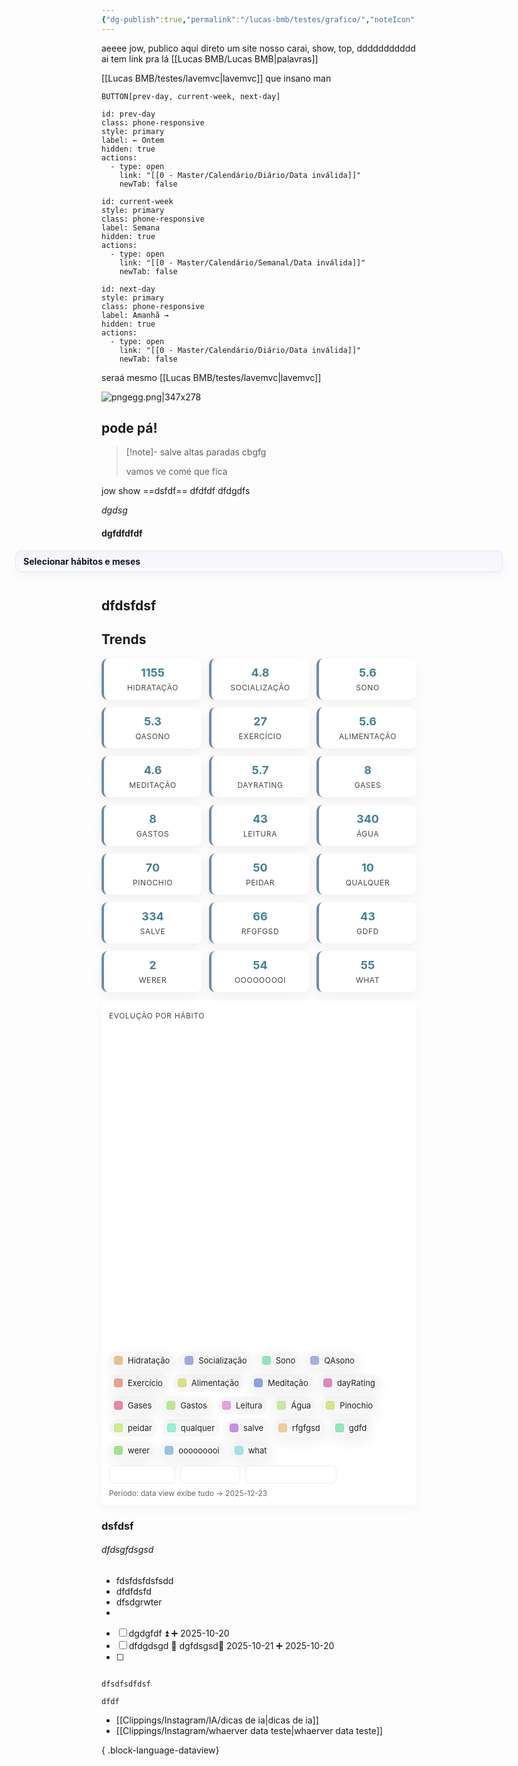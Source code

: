 ```yaml
---
{"dg-publish":true,"permalink":"/lucas-bmb/testes/grafico/","noteIcon":"","created":"2025-10-19T23:43:37.880-03:00"}
---
```


aeeee jow, publico aqui direto um site nosso carai, show, top, 
ddddddddddd
ai tem link pra lá [[Lucas BMB/Lucas BMB\|palavras]]

[[Lucas BMB/testes/lavemvc\|lavemvc]]
que insano man

`BUTTON[prev-day, current-week, next-day]`
```meta-bind-button
id: prev-day
class: phone-responsive
style: primary
label: ← Ontem
hidden: true
actions:
  - type: open
    link: "[[0 - Master/Calendário/Diário/Data inválida]]"
    newTab: false
```
```meta-bind-button
id: current-week 
style: primary
class: phone-responsive
label: Semana
hidden: true
actions:
  - type: open
    link: "[[0 - Master/Calendário/Semanal/Data inválida]]"
    newTab: false
```
```meta-bind-button
id: next-day
style: primary
class: phone-responsive
label: Amanhã →
hidden: true
actions:
  - type: open
    link: "[[0 - Master/Calendário/Diário/Data inválida]]"
    newTab: false
```


seraá mesmo [[Lucas BMB/testes/lavemvc\|lavemvc]]


![pngegg.png|347x278](/img/user/Lucas%20BMB/Anexos/pngegg.png)


## pode pá!


> [!note]- salve
> altas paradas cbgfg
> 
> vamos ve comé  que fica



jow show  ==dsfdf== dfdfdf dfdgdfs

*dgdsg*






#### dgfdfdfdf



<style>
.dv-wrap { display:flex; flex-direction:column; gap:12px; font-family:-apple-system,BlinkMacSystemFont,'Segoe UI',sans-serif; align-items:center; }
.selector-callout { width: min(780px, 94vw); }
.callout { background: linear-gradient(180deg, rgba(99,102,241,0.06), rgba(99,102,241,0.02)); border:1px solid rgba(99,102,241,0.12); padding:8px 12px; border-radius:10px; box-shadow: 0 6px 18px rgba(2,6,23,0.04); }
.callout summary { cursor:pointer; font-weight:700; color:#0f172a; list-style:none; outline:none; }
.callout summary::-webkit-details-marker { display:none; }
.callout .meta { font-size:12px; color:#475569; margin-top:6px; }
.habit-grid { display:grid; grid-template-columns: repeat(3, minmax(140px,1fr)); gap:6px; margin-top:8px; }
.habit-item { display:flex; gap:8px; align-items:center; font-size:13px; color:#0f172a; }
.controls { display:flex; gap:8px; align-items:center; margin-left:auto; }
.btn { background:#374151; color:#fff; padding:8px 10px; border-radius:8px; cursor:pointer; border:0; font-weight:600; }
.small { font-size:12px; color:#64748b; }
.render-area { display:flex; flex-direction:column; gap:18px; width: min(1100px, 96vw); align-items:center; }
.habit-card { background:#fff; border-radius:12px; padding:12px; border:1px solid #e6edf3; width:100%; box-shadow:0 6px 18px rgba(2,6,23,0.04); }
.habit-title-row { display:flex; justify-content:space-between; align-items:center; gap:8px; }
.habit-title { font-weight:700; color:#07203a; margin:0; font-size:15px; }
.heatmap-outer { width:100%; overflow:auto; display:flex; justify-content:center; }
.heatmap-wrapper { display:flex; flex-direction:column; align-items:center; }
.months-row { display:grid; grid-auto-flow:column; gap:6px; align-items:center; margin-bottom:6px; }
.month-label { font-size:12px; color:#475569; font-weight:600; padding-left:2px; white-space:nowrap; }
.grid-wrap { display:flex; gap:12px; align-items:start; justify-content:center; }
.day-labels { display:grid; gap:6px; width:54px; justify-content:end; }
.day-label { font-size:12px; color:#475569; text-align:right; padding-right:6px; line-height:1; height:var(--cell-size); display:flex; align-items:center; justify-content:flex-end; }
.week-columns { display:flex; gap:6px; align-items:start; justify-content:center; }
.week-column { display:grid; gap:6px; grid-auto-rows:var(--cell-size); }
.day-square { width:var(--cell-size); height:var(--cell-size); border-radius:6px; border:1px solid rgba(2,6,23,0.06); transition: transform 0.12s; background:#f3f4f6; display:block; }
.day-square.hidden { visibility:hidden; }
.legend { display:flex; gap:8px; align-items:center; justify-content:flex-end; margin-top:8px; color:#475569; font-size:12px; }
.legend-box { width:14px; height:14px; border-radius:2px; border:1px solid rgba(2,6,23,0.06); }
.stats-row { display:flex; gap:12px; margin-top:8px; align-items:center; justify-content:center; }
.stat { text-align:center; }
.stat-number { font-weight:700; color:#0f172a; display:block; }
.stat-label { font-size:11px; color:#64748b; text-transform:uppercase; letter-spacing:0.3px; margin-top:4px; }
.tooltip { position:fixed; background:rgba(10,10,10,0.92); color:#fff; padding:6px 8px; border-radius:6px; font-size:12px; pointer-events:none; z-index:99999; display:none; white-space:nowrap; }
@media (max-width:980px){ .habit-grid { grid-template-columns: repeat(2, minmax(120px,1fr)); } .render-area { width: 92vw; } }
@media (max-width:560px){ .habit-grid { grid-template-columns: repeat(1, minmax(120px,1fr)); } .day-labels { display:none; } }
</style><div class="dv-wrap"><div class="selector-callout"><details class="callout"><summary>Selecionar hábitos e meses</summary><div class="meta">Escolha os hábitos e meses que deseja visualizar. Pressione Aplicar para gerar os heatmaps.</div><div style="display: flex; gap: 12px; align-items: flex-start; margin-top: 8px;"><div style="flex: 1 1 0%;"><div class="habit-grid"><div class="habit-item"><input type="checkbox" id="chk-p29rnv"><label for="chk-p29rnv">Água</label></div><div class="habit-item"><input type="checkbox" id="chk-i7a8lf"><label for="chk-i7a8lf">Alimentação</label></div><div class="habit-item"><input type="checkbox" id="chk-eu9dex"><label for="chk-eu9dex">dayRating</label></div><div class="habit-item"><input type="checkbox" id="chk-43i8em"><label for="chk-43i8em">Exercício</label></div><div class="habit-item"><input type="checkbox" id="chk-vxce5b"><label for="chk-vxce5b">Gases</label></div><div class="habit-item"><input type="checkbox" id="chk-5ipnmt"><label for="chk-5ipnmt">Gastos</label></div><div class="habit-item"><input type="checkbox" id="chk-x967z0"><label for="chk-x967z0">gdfd</label></div><div class="habit-item"><input type="checkbox" id="chk-fghbjy"><label for="chk-fghbjy">Hidratação</label></div><div class="habit-item"><input type="checkbox" id="chk-hhvfwh"><label for="chk-hhvfwh">Leitura</label></div><div class="habit-item"><input type="checkbox" id="chk-3k1yl5"><label for="chk-3k1yl5">Meditação</label></div><div class="habit-item"><input type="checkbox" id="chk-ctycwf"><label for="chk-ctycwf">ooooooooi</label></div><div class="habit-item"><input type="checkbox" id="chk-ib1vi6"><label for="chk-ib1vi6">peidar</label></div><div class="habit-item"><input type="checkbox" id="chk-vtkz6d"><label for="chk-vtkz6d">Pinochio</label></div><div class="habit-item"><input type="checkbox" id="chk-oa8rgs"><label for="chk-oa8rgs">QAsono</label></div><div class="habit-item"><input type="checkbox" id="chk-v4kwas"><label for="chk-v4kwas">qualquer</label></div><div class="habit-item"><input type="checkbox" id="chk-eo9m03"><label for="chk-eo9m03">rfgfgsd</label></div><div class="habit-item"><input type="checkbox" id="chk-z19los"><label for="chk-z19los">salve</label></div><div class="habit-item"><input type="checkbox" id="chk-wc3b2s"><label for="chk-wc3b2s">Socialização</label></div><div class="habit-item"><input type="checkbox" id="chk-6minae"><label for="chk-6minae">Sono</label></div><div class="habit-item"><input type="checkbox" id="chk-pmjv0m"><label for="chk-pmjv0m">werer</label></div><div class="habit-item"><input type="checkbox" id="chk-g9awe1"><label for="chk-g9awe1">what</label></div></div></div><div style="min-width: 220px; display: flex; flex-direction: column; gap: 10px;"><div class="small">Filtrar meses</div><div class="month-filter"><div class="month-item"><input type="checkbox" id="mo-0-y51b"><label for="mo-0-y51b">Jan</label></div><div class="month-item"><input type="checkbox" id="mo-1-8cji"><label for="mo-1-8cji">Fev</label></div><div class="month-item"><input type="checkbox" id="mo-2-79nt"><label for="mo-2-79nt">Mar</label></div><div class="month-item"><input type="checkbox" id="mo-3-wixm"><label for="mo-3-wixm">Abr</label></div><div class="month-item"><input type="checkbox" id="mo-4-x5df"><label for="mo-4-x5df">Mai</label></div><div class="month-item"><input type="checkbox" id="mo-5-qehy"><label for="mo-5-qehy">Jun</label></div><div class="month-item"><input type="checkbox" id="mo-6-a281"><label for="mo-6-a281">Jul</label></div><div class="month-item"><input type="checkbox" id="mo-7-3r0f"><label for="mo-7-3r0f">Ago</label></div><div class="month-item"><input type="checkbox" id="mo-8-ywya"><label for="mo-8-ywya">Set</label></div><div class="month-item"><input type="checkbox" id="mo-9-gito"><label for="mo-9-gito">Out</label></div><div class="month-item"><input type="checkbox" id="mo-10-prvy"><label for="mo-10-prvy">Nov</label></div><div class="month-item"><input type="checkbox" id="mo-11-1fqg"><label for="mo-11-1fqg">Dez</label></div></div><div class="controls"><button class="btn">Aplicar seleção</button></div></div></div></details></div><div class="render-area"></div></div>

## dfdsfdsf
## Trends

<style>
.metric-grid { display:grid; gap:12px; margin:12px 0; grid-template-columns: repeat(auto-fit, minmax(160px,1fr)); }
.metric-card { background:white; border-radius:10px; padding:12px; text-align:center; box-shadow:0 6px 18px rgba(0,0,0,0.06); border-left:4px solid #6B8CAE; }
.metric-value { font-weight:700; color:#3f7f92; font-size:18px; }
.metric-label { font-size:12px; color:#444; text-transform:uppercase; letter-spacing:0.6px; margin-top:6px; }
.chart-wrap { background:white; border-radius:10px; padding:12px; box-shadow:0 6px 18px rgba(0,0,0,0.04); }
.canvas-wrap { width:100%; height:520px; }
.canvas-wrap canvas { width:100% !important; height:520px !important; }
.legend-bar { display:flex; flex-wrap:wrap; gap:8px; margin-top:10px; }
.legend-item { display:flex; align-items:center; gap:8px; padding:6px 8px; border-radius:999px; background:rgba(0,0,0,0.03); cursor:pointer; }
.legend-swatch { width:14px; height:14px; border-radius:4px; box-shadow:inset 0 0 0 1px rgba(0,0,0,0.06); }
.legend-label { font-size:13px; color:#222; }
.legend-item.dim { opacity:0.3; }
.legend-item.highlight { box-shadow:0 8px 22px rgba(0,0,0,0.06); }
.controls-bar { margin-top:10px; display:flex; gap:8px; align-items:center; }
.btn { background:white; border:1px solid rgba(0,0,0,0.08); padding:6px 10px; border-radius:8px; cursor:pointer; font-size:13px; }
.period { margin-top:8px; font-size:12px; color:#666; }
</style><div class="metric-grid"><div class="metric-card"><div class="metric-value">1155</div><div class="metric-label">Hidratação</div></div><div class="metric-card"><div class="metric-value">4.8</div><div class="metric-label">Socialização</div></div><div class="metric-card"><div class="metric-value">5.6</div><div class="metric-label">Sono</div></div><div class="metric-card"><div class="metric-value">5.3</div><div class="metric-label">QAsono</div></div><div class="metric-card"><div class="metric-value">27</div><div class="metric-label">Exercício</div></div><div class="metric-card"><div class="metric-value">5.6</div><div class="metric-label">Alimentação</div></div><div class="metric-card"><div class="metric-value">4.6</div><div class="metric-label">Meditação</div></div><div class="metric-card"><div class="metric-value">5.7</div><div class="metric-label">dayRating</div></div><div class="metric-card"><div class="metric-value">8</div><div class="metric-label">Gases</div></div><div class="metric-card"><div class="metric-value">8</div><div class="metric-label">Gastos</div></div><div class="metric-card"><div class="metric-value">43</div><div class="metric-label">Leitura</div></div><div class="metric-card"><div class="metric-value">340</div><div class="metric-label">Água</div></div><div class="metric-card"><div class="metric-value">70</div><div class="metric-label">Pinochio</div></div><div class="metric-card"><div class="metric-value">50</div><div class="metric-label">peidar</div></div><div class="metric-card"><div class="metric-value">10</div><div class="metric-label">qualquer</div></div><div class="metric-card"><div class="metric-value">334</div><div class="metric-label">salve</div></div><div class="metric-card"><div class="metric-value">66</div><div class="metric-label">rfgfgsd</div></div><div class="metric-card"><div class="metric-value">43</div><div class="metric-label">gdfd</div></div><div class="metric-card"><div class="metric-value">2</div><div class="metric-label">werer</div></div><div class="metric-card"><div class="metric-value">54</div><div class="metric-label">ooooooooi</div></div><div class="metric-card"><div class="metric-value">55</div><div class="metric-label">what</div></div></div><div class="chart-wrap"><div class="metric-label">Evolução por hábito</div><div class="canvas-wrap"><canvas height="0" width="0" style="width: 0px; height: 0px; display: block; box-sizing: border-box;"></canvas></div><div class="legend-bar"><div class="legend-item highlight" title="Clique para mostrar/ocultar" data-habit="Hidratação"><div class="legend-swatch" style="background:hsl(35 70% 73%)"></div><div class="legend-label">Hidratação</div></div><div class="legend-item highlight" title="Clique para mostrar/ocultar" data-habit="Socialização"><div class="legend-swatch" style="background:hsl(231 66% 77%)"></div><div class="legend-label">Socialização</div></div><div class="legend-item highlight" title="Clique para mostrar/ocultar" data-habit="Sono"><div class="legend-swatch" style="background:hsl(148 63% 74%)"></div><div class="legend-label">Sono</div></div><div class="legend-item highlight" title="Clique para mostrar/ocultar" data-habit="QAsono"><div class="legend-swatch" style="background:hsl(222 57% 76%)"></div><div class="legend-label">QAsono</div></div><div class="legend-item highlight" title="Clique para mostrar/ocultar" data-habit="Exercício"><div class="legend-swatch" style="background:hsl(12 67% 74%)"></div><div class="legend-label">Exercício</div></div><div class="legend-item" title="Clique para mostrar/ocultar" data-habit="Alimentação"><div class="legend-swatch" style="background:hsl(65 60% 71%)"></div><div class="legend-label">Alimentação</div></div><div class="legend-item highlight" title="Clique para mostrar/ocultar" data-habit="Meditação"><div class="legend-swatch" style="background:hsl(226 61% 72%)"></div><div class="legend-label">Meditação</div></div><div class="legend-item highlight" title="Clique para mostrar/ocultar" data-habit="dayRating"><div class="legend-swatch" style="background:hsl(320 55% 70%)"></div><div class="legend-label">dayRating</div></div><div class="legend-item highlight" title="Clique para mostrar/ocultar" data-habit="Gases"><div class="legend-swatch" style="background:hsl(338 73% 72%)"></div><div class="legend-label">Gases</div></div><div class="legend-item highlight" title="Clique para mostrar/ocultar" data-habit="Gastos"><div class="legend-swatch" style="background:hsl(92 67% 74%)"></div><div class="legend-label">Gastos</div></div><div class="legend-item" title="Clique para mostrar/ocultar" data-habit="Leitura"><div class="legend-swatch" style="background:hsl(311 66% 77%)"></div><div class="legend-label">Leitura</div></div><div class="legend-item highlight" title="Clique para mostrar/ocultar" data-habit="Água"><div class="legend-swatch" style="background:hsl(87 62% 77%)"></div><div class="legend-label">Água</div></div><div class="legend-item highlight" title="Clique para mostrar/ocultar" data-habit="Pinochio"><div class="legend-swatch" style="background:hsl(74 69% 72%)"></div><div class="legend-label">Pinochio</div></div><div class="legend-item" title="Clique para mostrar/ocultar" data-habit="peidar"><div class="legend-swatch" style="background:hsl(76 71% 74%)"></div><div class="legend-label">peidar</div></div><div class="legend-item" title="Clique para mostrar/ocultar" data-habit="qualquer"><div class="legend-swatch" style="background:hsl(159 74% 77%)"></div><div class="legend-label">qualquer</div></div><div class="legend-item highlight" title="Clique para mostrar/ocultar" data-habit="salve"><div class="legend-swatch" style="background:hsl(282 57% 72%)"></div><div class="legend-label">salve</div></div><div class="legend-item highlight" title="Clique para mostrar/ocultar" data-habit="rfgfgsd"><div class="legend-swatch" style="background:hsl(38 73% 76%)"></div><div class="legend-label">rfgfgsd</div></div><div class="legend-item highlight" title="Clique para mostrar/ocultar" data-habit="gdfd"><div class="legend-swatch" style="background:hsl(148 63% 74%)"></div><div class="legend-label">gdfd</div></div><div class="legend-item highlight" title="Clique para mostrar/ocultar" data-habit="werer"><div class="legend-swatch" style="background:hsl(106 61% 72%)"></div><div class="legend-label">werer</div></div><div class="legend-item highlight" title="Clique para mostrar/ocultar" data-habit="ooooooooi"><div class="legend-swatch" style="background:hsl(204 59% 74%)"></div><div class="legend-label">ooooooooi</div></div><div class="legend-item highlight" title="Clique para mostrar/ocultar" data-habit="what"><div class="legend-swatch" style="background:hsl(183 58% 77%)"></div><div class="legend-label">what</div></div></div><div class="controls-bar"><button class="btn">Paleta: pastel</button><button class="btn">Estilo: linha</button><button class="btn">Normalização %: off</button></div><div class="period">Período: data view exibe tudo → 2025-12-23</div></div>

### dsfdsf
###### dfdsgfdsgsd
- fdsfdsfdsfsdd
- dfdfdsfd
- dfsdgrwter
-


- [ ] dgdgfdf ⏫ ➕ 2025-10-20 
- [ ] dfdgdsgd 🔼 dgfdsgsd📅 2025-10-21 ➕ 2025-10-20 
- [ ] 
```

dfsdfsdfdsf

```


```davaviewjs
dfdf

```


- [[Clippings/Instagram/IA/dicas de ia\|dicas de ia]]
- [[Clippings/Instagram/whaerver data teste\|whaerver data teste]]

{ .block-language-dataview}
